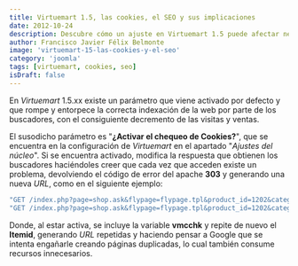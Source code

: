 ```yaml
---
title: Virtuemart 1.5, las cookies, el SEO y sus implicaciones
date: 2012-10-24
description: Descubre cómo un ajuste en Virtuemart 1.5 puede afectar negativamente al SEO de tu sitio web, generando problemas de indexación y URLs duplicadas.
author: Francisco Javier Félix Belmonte
image: 'virtuemart-15-las-cookies-y-el-seo'
category: 'joomla'
tags: [virtuemart, cookies, seo]
isDraft: false
---
```


En *Virtuemart* 1.5.xx existe un parámetro que viene activado por defecto y que rompe y entorpece la correcta indexación
de la web por parte de los buscadores, con el consiguiente decremento de las visitas y ventas.

El susodicho parámetro es "**¿Activar el chequeo de Cookies?**", que se encuentra en la configuración de *Virtuemart* en
el apartado "*Ajustes del núcleo*". Si se encuentra activado, modifica la respuesta que obtienen los buscadores
haciéndoles creer que cada vez que acceden existe un problema, devolviendo el código de error del apache **303** y
generando una nueva *URL*, como en el siguiente ejemplo:

```bash
"GET /index.php?page=shop.ask&flypage=flypage.tpl&product_id=1202&category_id=186&option=com_virtuemart&Itemid=2 HTTP/1.1" 303 20 "-" "Mozilla/5.0 (compatible; Googlebot/2.1; +https://www.google.com/bot.html)"
"GET /index.php?page=shop.ask&flypage=flypage.tpl&product_id=1202&category_id=186&option=com_virtuemart&Itemid=2&vmcchk=1&Itemid=2 HTTP/1.1" 200 15603 "-" "Mozilla/5.0 (compatible; Googlebot/2.1; +https://www.google.com/bot.html)"
```

Donde, al estar activa, se incluye la variable **vmcchk** y repite de nuevo el **Itemid**, generando *URL* repetidas y
haciendo pensar a Google que se intenta engañarle creando páginas duplicadas, lo cual también consume recursos
innecesarios.
